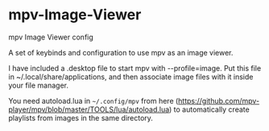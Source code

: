 # mpv-Image-Viewer
mpv Image Viewer config

A set of keybinds and configuration to use mpv as an image viewer.

I have included a .desktop file to start mpv with --profile=image. Put this file in ~/.local/share/applications, and then associate image files with it inside your file manager.

You need autoload.lua in `~/.config/mpv` from here (https://github.com/mpv-player/mpv/blob/master/TOOLS/lua/autoload.lua) to automatically create playlists from images in the same directory.
